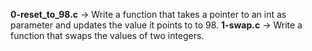 **0-reset_to_98.c** -> Write a function that takes a pointer to an int as parameter and updates the value it points to to 98.
**1-swap.c** -> Write a function that swaps the values of two integers.

